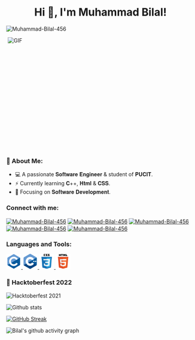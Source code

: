 <h1 align="center">Hi 👋, I'm Muhammad Bilal!</h1>
<p align="left"> <img src="https://komarev.com/ghpvc/?username=Muhammad-Bilal-456&label=visitors&color=0e75b6&style=flat" alt="Muhammad-Bilal-456" /> </p>
<img align="right" alt="GIF" src="https://github.com/abhisheknaiidu/abhisheknaiidu/blob/master/code.gif?raw=true" width="500" height="320" />

### 🚀 About Me:
 - 💻 A passionate 𝐒𝐨𝐟𝐭𝐰𝐚𝐫𝐞 𝐄𝐧𝐠𝐢𝐧𝐞𝐞𝐫 & student of 𝐏𝐔𝐂𝐈𝐓.
 - ⚡ Currently learning 𝐂++, 𝐇𝐭𝐦𝐥 & 𝐂𝐒𝐒.
 - 🎯 Focusing on 𝐒𝐨𝐟𝐭𝐰𝐚𝐫𝐞 𝐃𝐞𝐯𝐞𝐥𝐨𝐩𝐦𝐞𝐧𝐭.
<h3 align="left">Connect with me:</h3>
<p align="left">
<a href="https://github.com/Muhammad-Bilal-456" target="blank"><img align="center" src="https://raw.githubusercontent.com/rahuldkjain/github-profile-readme-generator/master/src/images/icons/Social/twitter.svg" alt="Muhammad-Bilal-456" height="30" width="40" /></a>
 <a href="https://github.com/Muhammad-Bilal-456" target="blank"><img align="center" src="https://raw.githubusercontent.com/rahuldkjain/github-profile-readme-generator/master/src/images/icons/Social/facebook.svg" alt="Muhammad-Bilal-456" height="30" width="40" /></a>
 <a href="https://github.com/Muhammad-Bilal-456" target="blank"><img align="center" src="https://raw.githubusercontent.com/rahuldkjain/github-profile-readme-generator/master/src/images/icons/Social/instagram.svg" alt="Muhammad-Bilal-456" height="30" width="40" /></a>
<a href="https://github.com/Muhammad-Bilal-456" target="blank"><img align="center" src="https://raw.githubusercontent.com/rahuldkjain/github-profile-readme-generator/master/src/images/icons/Social/linked-in-alt.svg" alt="Muhammad-Bilal-456" height="28" width="37" /></a>
<a href="https://github.com/Muhammad-Bilal-456" target="blank"><img align="center" src="https://raw.githubusercontent.com/rahuldkjain/github-profile-readme-generator/master/src/images/icons/Social/github.svg" alt="Muhammad-Bilal-456" height="30" width="40" /></a>
</p>

<h3 align="left">Languages and Tools:</h3>
<p align="left"> <a href="https://www.cprogramming.com/" target="_blank" rel="noreferrer"> <img src="https://raw.githubusercontent.com/devicons/devicon/master/icons/c/c-original.svg" alt="c" width="40" height="40"/> </a> <a href="https://www.w3schools.com/cpp/" target="_blank" rel="noreferrer"> <img src="https://raw.githubusercontent.com/devicons/devicon/master/icons/cplusplus/cplusplus-original.svg" alt="cplusplus" width="40" height="40"/> </a> <a href="https://www.w3schools.com/css/" target="_blank" rel="noreferrer"> <img src="https://raw.githubusercontent.com/devicons/devicon/master/icons/css3/css3-original-wordmark.svg" alt="css3" width="40" height="40"/> </a> <a href="https://www.w3.org/html/" target="_blank" rel="noreferrer">
  <img src="https://raw.githubusercontent.com/devicons/devicon/master/icons/html5/html5-original-wordmark.svg" alt="html5" width="40" height="40"/> </a></p>

### 🏅 Hacktoberfest 2022

![Hacktoberfest 2021](https://res.cloudinary.com/practicaldev/image/fetch/s--ajGtUgSU--/c_limit,f_auto,fl_progressive,q_80,w_180/https://dev-to-uploads.s3.amazonaws.com/uploads/badge/badge_image/80/hacktoberfest2020-badge_2.png)

![Github stats](https://github-readme-stats.vercel.app/api?username=Muhammad-Bilal-456&show_icons=true&theme=dark)

[![GitHub Streak](https://github-readme-streak-stats.herokuapp.com/?user=Muhammad-Bilal-456&theme=dark)](https://git.io/streak-stats)


![Bilal's github activity graph](https://activity-graph.herokuapp.com/graph?username=Muhammad-Bilal-456&theme=react-dark&layout=compact&title_color=FF69B4&hide_border=true&area=true)

